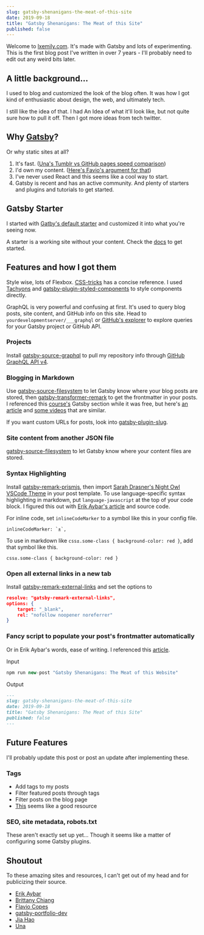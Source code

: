 ```yaml
---
slug: gatsby-shenanigans-the-meat-of-this-site
date: 2019-09-18
title: "Gatsby Shenanigans: The Meat of this Site"
published: false
---
```


Welcome to [lxemily.com](http://lxemily.com). It's made with Gatsby and lots of experimenting. This is the first blog post I've written in over 7 years - I'll probably need to edit out any weird bits later.

## A little background...

I used to blog and customized the look of the blog often. It was how I got kind of enthusiastic about design, the web, and ultimately tech.

I still like the idea of that. I had An Idea of what it'll look like, but not quite sure how to pull it off. Then I got more ideas from tech twitter.

## Why [Gatsby](https://www.gatsbyjs.org/)?

Or why static sites at all?

1. It's fast. ([Una's Tumblr vs GitHub pages speed comparison](https://github.com/una/una.github.io))
2. I'd own my content. ([Here's Favio's argument for that](https://flaviocopes.com/build-your-platform))
3. I've never used React and this seems like a cool way to start.
4. Gatsby is recent and has an active community. And plenty of starters and plugins and tutorials to get started.

## Gatsby Starter

I started with [Gatby's default starter](https://www.gatsbyjs.org/starters/gatsbyjs/gatsby-starter-default/) and customized it into what you're seeing now.

A starter is a working site without your content. Check the [docs](https://www.gatsbyjs.org/docs/) to get started.

## Features and how I got them

Style wise, lots of Flexbox. [CSS-tricks](https://css-tricks.com/snippets/css/a-guide-to-flexbox/) has a concise reference. I used [Tachyons](http://tachyons.io/) and [gatsby-plugin-styled-components](https://www.gatsbyjs.org/packages/gatsby-plugin-styled-components/) to style components directly.

GraphQL is very powerful and confusing at first. It's used to query blog posts, site content, and GitHub info on this site. Head to `yourdevelopmentserver/___graphql` or [GitHub's explorer](https://developer.github.com/v4/explorer/) to explore queries for your Gatsby project or GitHub API.

### Projects

Install [gatsby-source-graphql](https://www.gatsbyjs.org/packages/gatsby-source-graphql/) to pull my repository info through [GitHub GraphQL API v4](https://developer.github.com/v4/).

### Blogging in Markdown

Use [gatsby-source-filesystem](https://www.gatsbyjs.org/packages/gatsby-source-filesystem) to let Gatsby know where your blog posts are stored, then [gatsby-transformer-remark](https://www.gatsbyjs.org/packages/gatsby-transformer-remark/) to get the frontmatter in your posts. I referenced this [course's](https://www.udemy.com/complete-react-developer-zero-to-mastery/) Gatsby section while it was free, but here's [an article](https://www.creativebloq.com/how-to/build-a-blogging-site-with-gatsby) and [some videos](https://egghead.io/courses/build-a-blog-with-react-and-markdown-using-gatsby) that are similar.

If you want custom URLs for posts, look into [gatsby-plugin-slug](https://www.gatsbyjs.org/packages/gatsby-plugin-slug/).

### Site content from another JSON file

[gatsby-source-filesystem](https://www.gatsbyjs.org/packages/gatsby-source-filesystem) to let Gatsby know where your content files are stored.

### Syntax Highlighting

Install [gatsby-remark-prismjs](https://www.gatsbyjs.org/packages/gatsby-remark-prismjs/), then import [Sarah Drasner's Night Owl VSCode Theme](https://github.com/sdras/night-owl-vscode-theme) in your post template. To use language-specific syntax highlighting in markdown, put `language-javascript` at the top of your code block. I figured this out with [Erik Aybar's article](https://erikaybar.name/wrapping-up-my-gatsby-site-1-dot-0) and source code.

For inline code, set `inlineCodeMarker` to a symbol like this in your config file.
```
inlineCodeMarker: `±`,
```
To use in markdown like `css±.some-class { background-color: red }`, add that symbol like this.
```
css±.some-class { background-color: red }
```

### Open all external links in a new tab

Install [gatsby-remark-external-links](https://www.gatsbyjs.org/packages/gatsby-remark-external-links/) and set the options to
```json
resolve: "gatsby-remark-external-links",
options: {
    target: "_blank",
    rel: "nofollow noopener noreferrer"
}
```
### Fancy script to populate your post's frontmatter automatically

Or in Erik Aybar's words, ease of writing. I referenced this [article](https://joelhooks.com/a-handy-npm-script-for-creating-a-new-gatsby-blog-post).

Input
```js
npm run new-post "Gatsby Shenanigans: The Meat of this Website"
```
Output
```md
---
slug: gatsby-shenanigans-the-meat-of-this-site
date: 2019-09-18
title: "Gatsby Shenanigans: The Meat of this Site"
published: false
---
```
## Future Features

I'll probably update this post or post an update after implementing these.

### Tags

- Add tags to my posts
- Filter featured posts through tags
- Filter posts on the blog page
- [This](https://erikaybar.name/adding-tags-to-a-gatsby-blog) seems like a good resource

### SEO, site metadata, robots.txt

These aren't exactly set up yet... Though it seems like a matter of configuring some Gatsby plugins.

## Shoutout

To these amazing sites and resources, I can't get out of my head and for publicizing their source.

- [Erik Aybar](https://erikaybar.name)
- [Brittany Chiang](http://brittanychiang.com)
- [Flavio Copes](https://flaviocopes.com)
- [gatsby-portfolio-dev](https://github.com/smakosh/gatsby-portfolio-dev)
- [Jia Hao](https://jiahao.codes)
- [Una](https://una.im/)